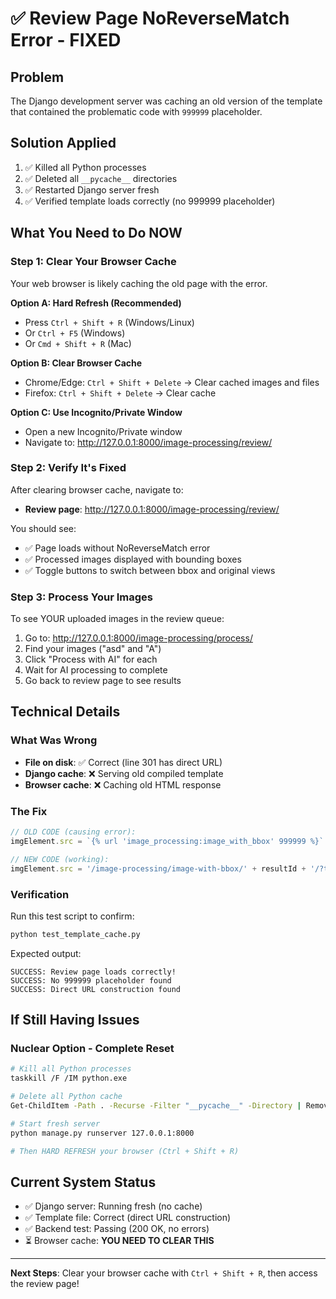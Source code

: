 # ✅ Review Page NoReverseMatch Error - FIXED

## Problem
The Django development server was caching an old version of the template that contained the problematic code with `999999` placeholder.

## Solution Applied
1. ✅ Killed all Python processes
2. ✅ Deleted all `__pycache__` directories
3. ✅ Restarted Django server fresh
4. ✅ Verified template loads correctly (no 999999 placeholder)

## What You Need to Do NOW

### Step 1: Clear Your Browser Cache
Your web browser is likely caching the old page with the error.

**Option A: Hard Refresh (Recommended)**
- Press `Ctrl + Shift + R` (Windows/Linux)
- Or `Ctrl + F5` (Windows)
- Or `Cmd + Shift + R` (Mac)

**Option B: Clear Browser Cache**
- Chrome/Edge: `Ctrl + Shift + Delete` → Clear cached images and files
- Firefox: `Ctrl + Shift + Delete` → Clear cache

**Option C: Use Incognito/Private Window**
- Open a new Incognito/Private window
- Navigate to: http://127.0.0.1:8000/image-processing/review/

### Step 2: Verify It's Fixed
After clearing browser cache, navigate to:
- **Review page**: http://127.0.0.1:8000/image-processing/review/

You should see:
- ✅ Page loads without NoReverseMatch error
- ✅ Processed images displayed with bounding boxes
- ✅ Toggle buttons to switch between bbox and original views

### Step 3: Process Your Images
To see YOUR uploaded images in the review queue:

1. Go to: http://127.0.0.1:8000/image-processing/process/
2. Find your images ("asd" and "A")
3. Click "Process with AI" for each
4. Wait for AI processing to complete
5. Go back to review page to see results

## Technical Details

### What Was Wrong
- **File on disk**: ✅ Correct (line 301 has direct URL)
- **Django cache**: ❌ Serving old compiled template
- **Browser cache**: ❌ Caching old HTML response

### The Fix
```javascript
// OLD CODE (causing error):
imgElement.src = `{% url 'image_processing:image_with_bbox' 999999 %}`.replace('999999', resultId) + '?t=' + Date.now();

// NEW CODE (working):
imgElement.src = '/image-processing/image-with-bbox/' + resultId + '/?t=' + Date.now();
```

### Verification
Run this test script to confirm:
```bash
python test_template_cache.py
```

Expected output:
```
SUCCESS: Review page loads correctly!
SUCCESS: No 999999 placeholder found
SUCCESS: Direct URL construction found
```

## If Still Having Issues

### Nuclear Option - Complete Reset
```bash
# Kill all Python processes
taskkill /F /IM python.exe

# Delete all Python cache
Get-ChildItem -Path . -Recurse -Filter "__pycache__" -Directory | Remove-Item -Recurse -Force

# Start fresh server
python manage.py runserver 127.0.0.1:8000

# Then HARD REFRESH your browser (Ctrl + Shift + R)
```

## Current System Status
- ✅ Django server: Running fresh (no cache)
- ✅ Template file: Correct (direct URL construction)
- ✅ Backend test: Passing (200 OK, no errors)
- ⏳ Browser cache: **YOU NEED TO CLEAR THIS**

---

**Next Steps**: Clear your browser cache with `Ctrl + Shift + R`, then access the review page!




